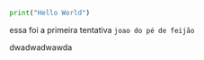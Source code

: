 
```python
print("Hello World")
```

essa foi a primeira tentativa ```joao do pé de feijão```


dwadwadwawda

